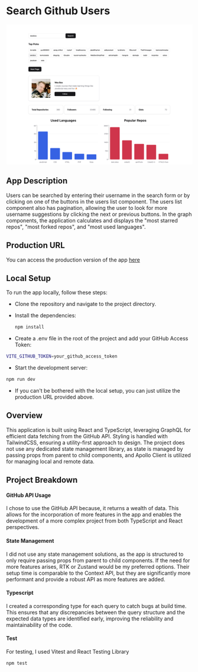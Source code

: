 # Search Github Users

![Screenshot](./screenshot.png)

## App Description

Users can be searched by entering their username in the search form or by clicking on one of the buttons in the users list component. The users list component also has pagination, allowing the user to look for more username suggestions by clicking the next or previous buttons. In the graph components, the application calculates and displays the "most starred repos", "most forked repos", and "most used languages".

## Production URL

You can access the production version of the app [here](https://search-github-users-react-ts-graphql.netlify.app/)

## Local Setup

To run the app locally, follow these steps:

- Clone the repository and navigate to the project directory.
- Install the dependencies:

  ```sh
  npm install
  ```

- Create a .env file in the root of the project and add your GitHub Access Token:

```sh
VITE_GITHUB_TOKEN=your_github_access_token
```

- Start the development server:

```sh
npm run dev
```

- If you can't be bothered with the local setup, you can just utilize the production URL provided above.

## Overview

This application is built using React and TypeScript, leveraging GraphQL for efficient data fetching from the GitHub API. Styling is handled with TailwindCSS, ensuring a utility-first approach to design. The project does not use any dedicated state management library, as state is managed by passing props from parent to child components, and Apollo Client is utilized for managing local and remote data.

## Project Breakdown

#### GitHub API Usage

I chose to use the GitHub API because, it returns a wealth of data. This allows for the incorporation of more features in the app and enables the development of a more complex project from both TypeScript and React perspectives.

#### State Management

I did not use any state management solutions, as the app is structured to only require passing props from parent to child components. If the need for more features arises, RTK or Zustand would be my preferred options. Their setup time is comparable to the Context API, but they are significantly more performant and provide a robust API as more features are added.

#### Typescript

I created a corresponding type for each query to catch bugs at build time. This ensures that any discrepancies between the query structure and the expected data types are identified early, improving the reliability and maintainability of the code.

#### Test

For testing, I used Vitest and React Testing Library

```sh
npm test
```
